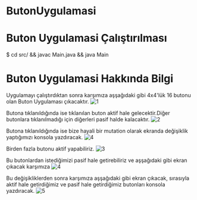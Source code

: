 # ButonUygulamasi
# Buton Uygulamasi Çalıştırılması
$ cd src/ && javac Main.java && java Main
# Buton Uygulamasi Hakkında Bilgi 
Uygulamayı çalıştırdıktan sonra karşımıza aşşağıdaki gibi 4x4'lük 16 butonu olan  Buton Uygulaması çıkacaktır.
![1](https://github.com/Abdulkadirkilicc/ButonUygulamasi/assets/115181323/4fb864bd-7ef2-45bd-addd-79d5dc653d0c)

Butona tıklanıldığında ise tıklanılan buton aktif hale gelecektir.Diğer butonlara tıklanılmadığı için diğerleri pasif halde kalacaktır. 
![2](https://github.com/Abdulkadirkilicc/ButonUygulamasi/assets/115181323/5ac4923d-b6de-4baa-9afb-3681eedeb6b5)

Butona tıklanıldığında ise  bize hayali bir mutation olarak ekranda değişiklik yaptığımızı konsola  yazdıracak.
![4](https://github.com/Abdulkadirkilicc/ButonUygulamasi/assets/115181323/101ca051-6f9d-4da4-b43c-317e828620f6)

Birden fazla butonu aktif yapabiliriz. 
![3](https://github.com/Abdulkadirkilicc/ButonUygulamasi/assets/115181323/dd561885-883f-4639-b5ef-2b8fc9f5b617)

Bu butonlardan istediğimizi pasif hale getirebiliriz ve aşşağıdaki gibi ekran çıkacak karşımıza 
![4](https://github.com/Abdulkadirkilicc/ButonUygulamasi/assets/115181323/9ae30d3c-294b-46dd-a2ed-a67fd84773ae)

Bu değişikliklerden sonra karşımıza aşşağıdaki gibi ekran çıkacak, sırasıyla aktif hale getirdiğimiz ve pasif hale getirdiğimiz butonları konsola yazdıracak.
![5](https://github.com/Abdulkadirkilicc/ButonUygulamasi/assets/115181323/c447e4c3-dc54-4189-ae5d-c0062aa38afb)




